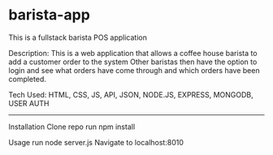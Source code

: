# barista-app
This is a fullstack barista POS application


Description:
This is a web application that allows a coffee house barista to add a customer order to the system Other baristas then have the option to login and see what orders have come through and which orders have been completed. 

Tech Used:
HTML, CSS, JS, API, JSON, NODE.JS, EXPRESS, MONGODB, USER AUTH

----------------------------------
Installation
Clone repo
run npm install

Usage
run node server.js
Navigate to localhost:8010
